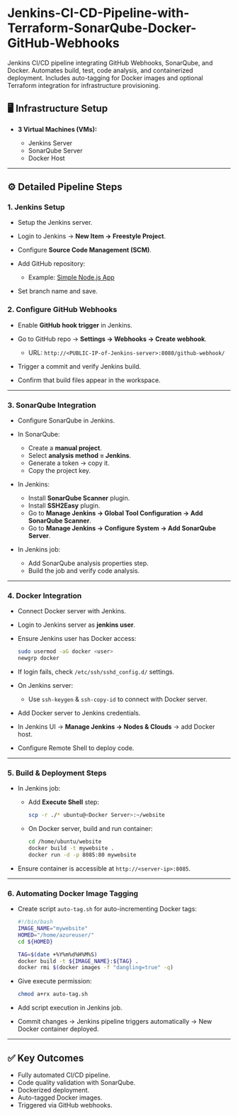 # Jenkins-CI-CD-Pipeline-with-Terraform-SonarQube-Docker-GitHub-Webhooks
Jenkins CI/CD pipeline integrating GitHub Webhooks, SonarQube, and Docker. Automates build, test, code analysis, and containerized deployment. Includes auto-tagging for Docker images and optional Terraform integration for infrastructure provisioning.

## 🖥️ Infrastructure Setup

* **3 Virtual Machines (VMs):**

  * Jenkins Server
  * SonarQube Server
  * Docker Host

---

## ⚙️ Detailed Pipeline Steps

### 1. Jenkins Setup

* Setup the Jenkins server.
* Login to Jenkins → **New Item → Freestyle Project**.
* Configure **Source Code Management (SCM)**.
* Add GitHub repository:

  * Example: [Simple Node.js App](https://github.com/GimhanPerera/simple-nodejs-app)
* Set branch name and save.

### 2. Configure GitHub Webhooks

* Enable **GitHub hook trigger** in Jenkins.
* Go to GitHub repo → **Settings → Webhooks → Create webhook**.

  * URL: `http://<PUBLIC-IP-of-Jenkins-server>:8080/github-webhook/`
* Trigger a commit and verify Jenkins build.
* Confirm that build files appear in the workspace.

---

### 3. SonarQube Integration

* Configure SonarQube in Jenkins.
* In SonarQube:

  * Create a **manual project**.
  * Select **analysis method = Jenkins**.
  * Generate a token → copy it.
  * Copy the project key.
* In Jenkins:

  * Install **SonarQube Scanner** plugin.
  * Install **SSH2Easy** plugin.
  * Go to **Manage Jenkins → Global Tool Configuration → Add SonarQube Scanner**.
  * Go to **Manage Jenkins → Configure System → Add SonarQube Server**.
* In Jenkins job:

  * Add SonarQube analysis properties step.
  * Build the job and verify code analysis.

---

### 4. Docker Integration

* Connect Docker server with Jenkins.
* Login to Jenkins server as **jenkins user**.
* Ensure Jenkins user has Docker access:

  ```bash
  sudo usermod -aG docker <user>
  newgrp docker
  ```
* If login fails, check `/etc/ssh/sshd_config.d/` settings.
* On Jenkins server:

  * Use `ssh-keygen` & `ssh-copy-id` to connect with Docker server.
* Add Docker server to Jenkins credentials.
* In Jenkins UI → **Manage Jenkins → Nodes & Clouds** → add Docker host.
* Configure Remote Shell to deploy code.

---

### 5. Build & Deployment Steps

* In Jenkins job:

  * Add **Execute Shell** step:

    ```bash
    scp -r ./* ubuntu@<Docker Server>:~/website
    ```
  * On Docker server, build and run container:

    ```bash
    cd /home/ubuntu/website
    docker build -t mywebsite .
    docker run -d -p 8085:80 mywebsite
    ```
* Ensure container is accessible at `http://<server-ip>:8085`.

---

### 6. Automating Docker Image Tagging

* Create script `auto-tag.sh` for auto-incrementing Docker tags:

  ```bash
  #!/bin/bash
  IMAGE_NAME="mywebsite"
  HOMED="/home/azureuser/"
  cd ${HOMED}

  TAG=$(date +%Y%m%d%H%M%S)
  docker build -t ${IMAGE_NAME}:${TAG} .
  docker rmi $(docker images -f "dangling=true" -q)
  ```
* Give execute permission:

  ```bash
  chmod a+rx auto-tag.sh
  ```
* Add script execution in Jenkins job.
* Commit changes → Jenkins pipeline triggers automatically → New Docker container deployed.

---

## ✅ Key Outcomes

* Fully automated CI/CD pipeline.
* Code quality validation with SonarQube.
* Dockerized deployment.
* Auto-tagged Docker images.
* Triggered via GitHub webhooks.
